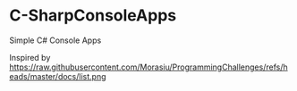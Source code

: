 # C-SharpConsoleApps
Simple C# Console Apps

Inspired by https://raw.githubusercontent.com/Morasiu/ProgrammingChallenges/refs/heads/master/docs/list.png
